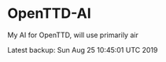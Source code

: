 # OpenTTD-AI
My AI for OpenTTD, will use primarily air

Latest backup: Sun Aug 25 10:45:01 UTC 2019
